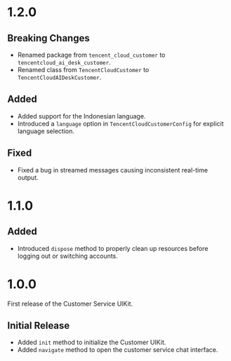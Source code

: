 # 1.2.0

## Breaking Changes

- Renamed package from `tencent_cloud_customer` to `tencentcloud_ai_desk_customer`.
- Renamed class from `TencentCloudCustomer` to `TencentCloudAIDeskCustomer`.

## Added

- Added support for the Indonesian language.
- Introduced a `language` option in `TencentCloudCustomerConfig` for explicit language selection.

## Fixed

- Fixed a bug in streamed messages causing inconsistent real-time output.

# 1.1.0

## Added

- Introduced `dispose` method to properly clean up resources before logging out or switching accounts.

# 1.0.0

First release of the Customer Service UIKit.

## Initial Release

- Added `init` method to initialize the Customer UIKit.
- Added `navigate` method to open the customer service chat interface.
